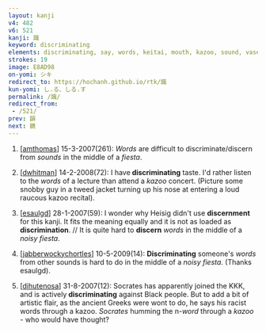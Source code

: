 ```yaml
---
layout: kanji
v4: 482
v6: 521
kanji: 識
keyword: discriminating
elements: discriminating, say, words, keitai, mouth, kazoo, sound, vase, stand up, sun, day, fiesta
strokes: 19
image: E8AD98
on-yomi: シキ
redirect_to: https://hochanh.github.io/rtk/識
kun-yomi: し.る、しる.す
permalink: /識/
redirect_from:
 - /521/
prev: 韻
next: 鏡
---
```


1) [<a href="http://kanji.koohii.com/profile/amthomas">amthomas</a>] 15-3-2007(261): <em>Words</em> are difficult to discriminate/discern from <em>sounds</em> in the middle of a <em>fiesta</em>.

2) [<a href="http://kanji.koohii.com/profile/dwhitman">dwhitman</a>] 14-2-2008(72): I have<strong> discriminating</strong> taste. I&#039;d rather listen to the <em>words</em> of a lecture than attend a <em>kazoo</em> concert. (Picture some snobby guy in a tweed jacket turning up his nose at entering a loud raucous kazoo recital).

3) [<a href="http://kanji.koohii.com/profile/esaulgd">esaulgd</a>] 28-1-2007(59): I wonder why Heisig didn&#039;t use <strong>discernment</strong> for this kanji. It fits the meaning equally and it is not as loaded as <strong>discrimination</strong>. // It is quite hard to <strong>discern</strong> <em>words</em> in the middle of a <em>noisy fiesta</em>.

4) [<a href="http://kanji.koohii.com/profile/jabberwockychortles">jabberwockychortles</a>] 10-5-2009(14): <strong>Discriminating</strong> someone&#039;s <em>words</em> from other sounds is hard to do in the middle of a <em>noisy fiesta</em>. (Thanks esaulgd).

5) [<a href="http://kanji.koohii.com/profile/dihutenosa">dihutenosa</a>] 31-8-2007(12): Socrates has apparently joined the KKK, and is actively<strong> discriminating</strong> against Black people. But to add a bit of artistic flair, as the ancient Greeks were wont to do, he says his racist words through a kazoo. <em>Socrates</em> humming the n-<em>word</em> through a <em>kazoo</em> - who would have thought?

